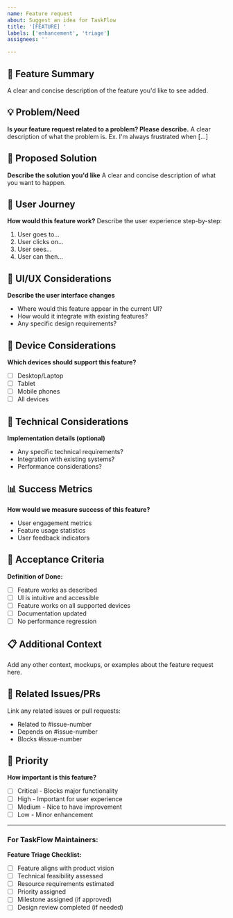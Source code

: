 ```yaml
---
name: Feature request
about: Suggest an idea for TaskFlow
title: '[FEATURE] '
labels: ['enhancement', 'triage']
assignees: ''

---
```


## 🚀 Feature Summary
A clear and concise description of the feature you'd like to see added.

## 💡 Problem/Need
**Is your feature request related to a problem? Please describe.**
A clear description of what the problem is. Ex. I'm always frustrated when [...]

## 🎯 Proposed Solution
**Describe the solution you'd like**
A clear and concise description of what you want to happen.

## 🔄 User Journey
**How would this feature work?**
Describe the user experience step-by-step:
1. User goes to...
2. User clicks on...
3. User sees...
4. User can then...

## 🎨 UI/UX Considerations
**Describe the user interface changes**
- Where would this feature appear in the current UI?
- How would it integrate with existing features?
- Any specific design requirements?

## 📱 Device Considerations
**Which devices should support this feature?**
- [ ] Desktop/Laptop
- [ ] Tablet
- [ ] Mobile phones
- [ ] All devices

## 🔧 Technical Considerations
**Implementation details (optional)**
- Any specific technical requirements?
- Integration with existing systems?
- Performance considerations?

## 📊 Success Metrics
**How would we measure success of this feature?**
- User engagement metrics
- Feature usage statistics
- User feedback indicators

## 🎯 Acceptance Criteria
**Definition of Done:**
- [ ] Feature works as described
- [ ] UI is intuitive and accessible
- [ ] Feature works on all supported devices
- [ ] Documentation updated
- [ ] No performance regression

## 📋 Additional Context
Add any other context, mockups, or examples about the feature request here.

## 🔗 Related Issues/PRs
Link any related issues or pull requests:
- Related to #issue-number
- Depends on #issue-number
- Blocks #issue-number

## 🌟 Priority
**How important is this feature?**
- [ ] Critical - Blocks major functionality
- [ ] High - Important for user experience
- [ ] Medium - Nice to have improvement
- [ ] Low - Minor enhancement

---

### For TaskFlow Maintainers:
**Feature Triage Checklist:**
- [ ] Feature aligns with product vision
- [ ] Technical feasibility assessed
- [ ] Resource requirements estimated
- [ ] Priority assigned
- [ ] Milestone assigned (if approved)
- [ ] Design review completed (if needed)
